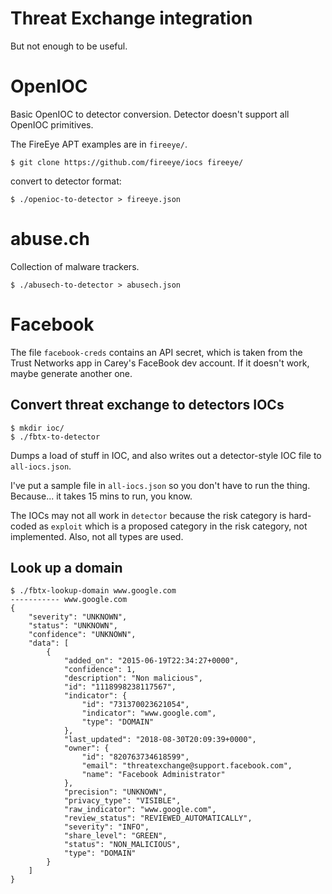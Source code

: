 
# Threat Exchange integration

But not enough to be useful.

# OpenIOC

Basic OpenIOC to detector conversion.  Detector doesn't support all OpenIOC
primitives.

The FireEye APT examples are in `fireeye/`.

```
$ git clone https://github.com/fireeye/iocs fireeye/
```

convert to detector format:

```
$ ./openioc-to-detector > fireeye.json
```

# abuse.ch

Collection of malware trackers.

```
$ ./abusech-to-detector > abusech.json
```

# Facebook

The file `facebook-creds` contains an API secret, which is taken from the
Trust Networks app in Carey's FaceBook dev account.  If it doesn't work, maybe
generate another one.

## Convert threat exchange to detectors IOCs

```
$ mkdir ioc/
$ ./fbtx-to-detector
```

Dumps a load of stuff in IOC, and also writes out a detector-style
IOC file to `all-iocs.json`.

I've put a sample file in `all-iocs.json` so you don't have to run the thing.
Because... it takes 15 mins to run, you know.

The IOCs may not all work in `detector` because the risk category is hard-coded
as `exploit` which is a proposed category in the risk category, not
implemented.  Also, not all types are used.

## Look up a domain

```
$ ./fbtx-lookup-domain www.google.com
----------- www.google.com
{
    "severity": "UNKNOWN",
    "status": "UNKNOWN",
    "confidence": "UNKNOWN",
    "data": [
        {
            "added_on": "2015-06-19T22:34:27+0000",
            "confidence": 1,
            "description": "Non malicious",
            "id": "1118998238117567",
            "indicator": {
                "id": "731370023621054",
                "indicator": "www.google.com",
                "type": "DOMAIN"
            },
            "last_updated": "2018-08-30T20:09:39+0000",
            "owner": {
                "id": "820763734618599",
                "email": "threatexchange@support.facebook.com",
                "name": "Facebook Administrator"
            },
            "precision": "UNKNOWN",
            "privacy_type": "VISIBLE",
            "raw_indicator": "www.google.com",
            "review_status": "REVIEWED_AUTOMATICALLY",
            "severity": "INFO",
            "share_level": "GREEN",
            "status": "NON_MALICIOUS",
            "type": "DOMAIN"
        }
    ]
}
```